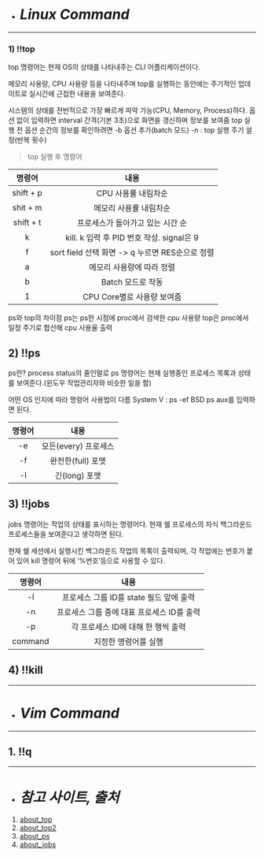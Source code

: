 * # ***Linux Command***

---

### 1) **!!top**
top 명령어는 현재 OS의 상태를 나타내주는 CLI 어플리케이션이다. 

메모리 사용량, CPU 사용량 등을 나타내주며 top를 실행하는 동안에는 주기적인 업데이트로 실시간에 근접한 내용을 보여준다.


시스템의 상태를 전반적으로 가장 빠르게 파악 가능(CPU, Memory, Process)하다.
옵션 없이 입력하면 interval 간격(기본 3초)으로 화면을 갱신하며 정보를 보여줌
top 실행 전 옵션
순간의 정보를 확인하려면 -b 옵션 추가(batch 모드)
-n : top 실행 주기 설정(반복 횟수)

>top 실행 후 명령어

|명령어|내용|
|:------:|:------:|
|shift + p|CPU 사용률 내림차순|
|shit + m|메모리 사용률 내림차순|
|shift + t|프로세스가 돌아가고 있는 시간 순|
|k|kill. k 입력 후 PID 번호 작성. signal은 9|
|f|sort field 선택 화면 -> q 누르면 RES순으로 정렬|
|a|메모리 사용량에 따라 정렬|
|b|Batch 모드로 작동|
|1|CPU Core별로 사용량 보여줌|



ps와 top의 차이점
ps는 ps한 시점에 proc에서 검색한 cpu 사용량
top은 proc에서 일정 주기로 합산해 cpu 사용율 출력




## 2) **!!ps**


ps란? process status의 줄인말로
ps 명령어는 현재 실행중인 프로세스 목록과 상태를 보여준다.(윈도우 작업관리자와 비슷한 일을 함)

어떤 OS 인지에 따라 명령어 사용법이 다름
System V : ps -ef
BSD ps aux를 입력하면 된다.


|명령어|내용|
|:---:|:---:|
|-e|모든(every) 프로세스|
|-f|완전한(full) 포맷|
|-l|긴(long) 포맷|



## 3) **!!jobs**


jobs 명령어는 작업의 상태를 표시하는 명령어다.
현재 쉘 프로세스의 자식 백그라운드 프로세스들을 보여준다고 생각하면 된다.

현재 쉘 세션에서 실행시킨 백그라운드 작업의 목록이 출력되며, 각 작업에는 번호가 붙어 있어 kill 명령어 뒤에 ‘%번호’등으로 사용할 수 있다.



|명령어|내용|
|:---:|:---:|
|-l|프로세스 그룹 ID를 state 필드 앞에 출력|
|-n|프로세스 그룹 중에 대표 프로세스 ID를 출력|
|-p|각 프로세스 ID에 대해 한 행씩 출력|
|command|지정한 명령어를 실행|



## 4) **!!kill**

---


+ # ***Vim Command***

***

## 1. **!!q**


***

- #  ***참고 사이트, 출처***

1. [about_top](https://sabarada.tistory.com/146 "top")
2. [about_top2](https://zzsza.github.io/development/2018/07/18/linux-top/ "top2")
3. [about_ps](https://newstars.cloud/468 "ps")
4. [about_jobs](https://hbase.tistory.com/265 "jobs")



